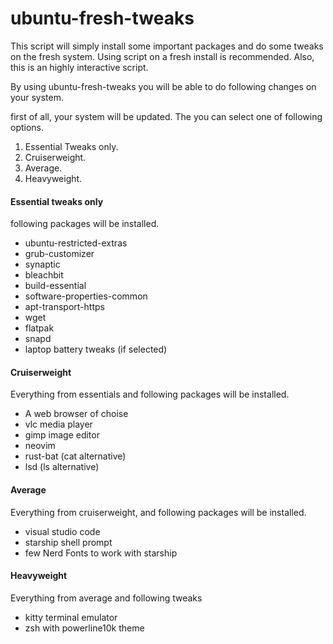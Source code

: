 # ubuntu-fresh-tweaks
This script will simply install some important packages and do some tweaks on the fresh system. Using script on a fresh install is recommended. Also, this is an highly interactive script. 

By using ubuntu-fresh-tweaks you will be able to do following changes on your system.

first of all, your system will be updated. The you can select one of following options.
1. Essential Tweaks only.
2. Cruiserweight.
3. Average.
4. Heavyweight.                              

#### Essential tweaks only
following packages will be installed.
- ubuntu-restricted-extras 
- grub-customizer 
- synaptic 
- bleachbit 
- build-essential 
- software-properties-common 
- apt-transport-https 
- wget
- flatpak
- snapd
- laptop battery tweaks (if selected)

#### Cruiserweight
Everything from essentials and following packages will be installed.
- A web browser of choise
- vlc media player
- gimp image editor
- neovim
- rust-bat (cat alternative)
- lsd (ls alternative)

#### Average
Everything from cruiserweight, and following packages will be installed.
- visual studio code
- starship shell prompt
- few Nerd Fonts to work with starship
#### Heavyweight
Everything from average and following tweaks
- kitty terminal emulator
- zsh with powerline10k theme

